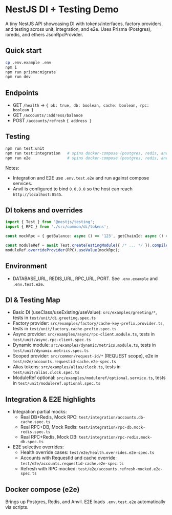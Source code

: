 # NestJS DI + Testing Demo

A tiny NestJS API showcasing DI with tokens/interfaces, factory providers, and testing across unit, integration, and e2e. Uses Prisma (Postgres), ioredis, and ethers JsonRpcProvider.

## Quick start

```bash
cp .env.example .env
npm i
npm run prisma:migrate
npm run dev
```

## Endpoints

- GET `/health` → `{ ok: true, db: boolean, cache: boolean, rpc: boolean }`
- GET `/accounts/:address/balance`
- POST `/accounts/refresh` `{ address }`

## Testing

```bash
npm run test:unit
npm run test:integration   # spins docker-compose (postgres, redis, anvil)
npm run e2e                # spins docker-compose (postgres, redis, anvil)
```

Notes:
- Integration and E2E use `.env.test.e2e` and run against compose services.
- Anvil is configured to bind `0.0.0.0` so the host can reach `http://localhost:8545`.

## DI tokens and overrides

```ts
import { Test } from '@nestjs/testing';
import { RPC } from './src/common/di/tokens';

const mockRpc = { getBalance: async () => '123', getChainId: async () => 1, ping: async () => true };

const moduleRef = await Test.createTestingModule({ /* ... */ }).compile();
moduleRef.overrideProvider(RPC).useValue(mockRpc);
```

## Environment

- DATABASE_URL, REDIS_URL, RPC_URL, PORT. See `.env.example` and `.env.test.e2e`.

## DI & Testing Map

- Basic DI (useClass/useExisting/useValue): `src/examples/greeting/*`, tests in `test/unit/di.greeting.spec.ts`
- Factory provider: `src/examples/factory/cache-key-prefix.provider.ts`, tests in `test/unit/factory.cache-prefix.spec.ts`
- Async provider: `src/examples/async/rpc-client.module.ts`, tests in `test/unit/async.rpc-client.spec.ts`
- Dynamic module: `src/examples/dynamic/metrics.module.ts`, tests in `test/unit/dynamic.metrics.spec.ts`
- Scoped provider: `src/common/request-id/*` (REQUEST scope), e2e in `test/e2e/accounts.requestid-cache.e2e-spec.ts`
- Alias tokens: `src/examples/alias/clock.ts`, tests in `test/unit/alias.clock.spec.ts`
- ModuleRef optional: `src/examples/moduleref/optional.service.ts`, tests in `test/unit/moduleref.optional.spec.ts`

## Integration & E2E highlights

- Integration partial mocks:
  - Real DB+Redis, Mock RPC: `test/integration/accounts.db-cache.spec.ts`
  - Real RPC+DB, Mock Redis: `test/integration/rpc-db.mock-redis.spec.ts`
  - Real RPC+Redis, Mock DB: `test/integration/rpc-redis.mock-db.spec.ts`
- E2E selective overrides:
  - Health override cases: `test/e2e/health.overrides.e2e-spec.ts`
  - Accounts with RequestId and cache override: `test/e2e/accounts.requestid-cache.e2e-spec.ts`
  - Refresh with RPC mocked: `test/e2e/accounts.refresh-mocked.e2e-spec.ts`

## Docker compose (e2e)

Brings up Postgres, Redis, and Anvil. E2E loads `.env.test.e2e` automatically via scripts.
